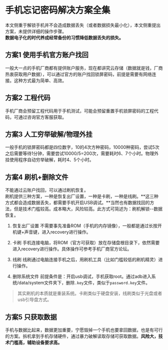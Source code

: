 # 手机忘记密码解决方案全集
本文侧重于解锁手机并不会造成数据丢失（或者数据损失最小化），本文侧重提出方案，未提供详细的操作步骤。  
**数据电子化的时代养成经常备份的习惯降低数据丢失的损失。**

## 方案1 使用手机官方账户找回
一般大一点的手机厂商都有提供账户服务，现在都讲究云存储（数据就是钱，厂商热衷获取用户数据），可以通过官方的账户找回锁屏密码，前提是需要有网络连接。这种方式最为简单、高效。

## 方案2 工程代码
手机厂商会预留工程代码用于手机测试，可能会预留重置手机锁屏密码的工程代码，可通过咨询官方客服获取。  

## 方案3 人工穷举破解/物理外挂
一般手机的锁屏密码都是四位数字，10的4次方种密码，10000种密码，尝试5次之后需要等待1分钟，需要尝试10000/5=200次，需要耗时6、7个小时。物理外挂使用程序自动穷举破解，耗时4、5个小时。

## 方案4 刷机+删除文件
不能通过云账户找回，可以通过刷机恢复。  
刷机提供三种方案，一种是恢复出厂设置，一种是卡刷，一种是线刷。**这三种方式都会造成数据丢失，都需要手机开启USB调试。**当然也有数据找回的方法，但是技术门槛较高。成本略大，风险较高。此方式可简述为：刷机解锁--数据恢复。    

1. 恢复出厂设置
    不需要事先准备ROM（手机的内存镜像），一般都是通过长按开机键+声音键，进入recovery进行操作。

2. 卡刷
    手机连接电脑，将ROM（官方可获取）放在存储盘根目录下，依然需要进入recovery进行操作。具体操作可参考手机厂商官方论坛。

3. 线刷
    线刷通过电脑连接手机之后，用刷机工具（比如门槛较低的刷机精灵）进行操作。

4. 删除系统文件
    前提条件是：开启usb调试，手机获取root。通过adb进入系统/data/system文件夹下，删除``.key``文件，类似于``password.key``文件。  

> 其实刷机的本质就是重装系统。卡刷类似于硬盘安装，线刷类似于光盘或者usb引导盘方式。


## 方案5 只获取数据
手机与数据比起来，数据更加重要，宁愿毁掉一个手机也要拿回数据，也是有可行的方案。拆机拿到手机存储硬件，通过暴力破解读取存储可获取数据。**风险大，技术门槛高，辅助设备要求高。**